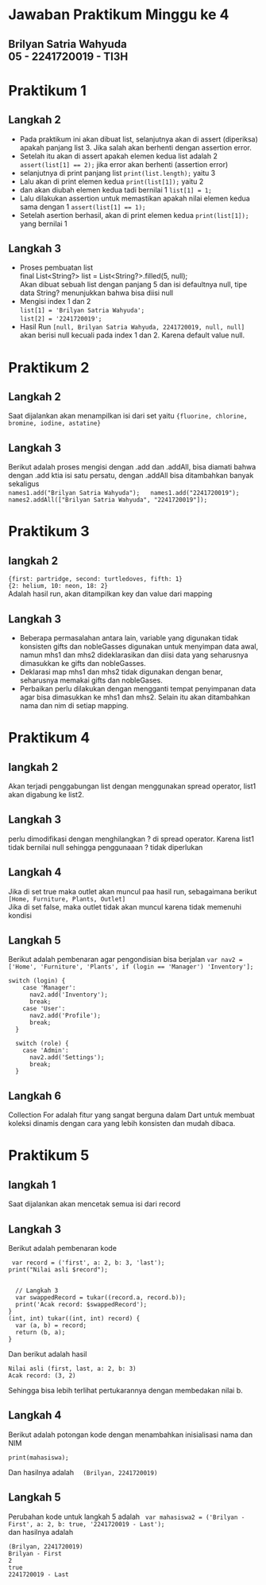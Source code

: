  # Jawaban Praktikum Minggu ke 4
## Brilyan Satria Wahyuda <br> 05 - 2241720019 - TI3H

# Praktikum 1
## Langkah 2
- Pada praktikum ini akan dibuat list, selanjutnya akan di assert (diperiksa) apakah panjang list 3. Jika salah akan berhenti dengan assertion error. <br>
- Setelah itu akan di assert apakah elemen kedua list adalah 2 ```assert(list[1] == 2);``` jika error akan berhenti (assertion error) <br>
- selanjutnya di print panjang list ```print(list.length);``` yaitu 3
- Lalu akan di print elemen kedua ```print(list[1]);``` yaitu 2
- dan akan diubah elemen kedua tadi bernilai 1 ```list[1] = 1;```
- Lalu dilakukan assertion untuk memastikan apakah nilai elemen kedua sama dengan 1 ```assert(list[1] == 1);```
- Setelah asertion berhasil, akan di print elemen kedua ```print(list[1]);``` yang bernilai 1

## Langkah 3
- Proses pembuatan list <br>
final List<String?> list = List<String?>.filled(5, null);
<br> Akan dibuat sebuah list dengan panjang 5 dan isi defaultnya null, tipe data String? menunjukkan bahwa bisa diisi null <br>
- Mengisi index 1 dan 2 <br>
```list[1] = 'Brilyan Satria Wahyuda';``` <br>
```list[2] = '2241720019';``` 
- Hasil Run
```[null, Brilyan Satria Wahyuda, 2241720019, null, null]``` <br> akan berisi null kecuali pada index 1 dan 2. Karena default value null.

# Praktikum 2
## Langkah 2
Saat dijalankan akan menampilkan isi dari set yaitu ```{fluorine, chlorine, bromine, iodine, astatine}``` 
## Langkah 3
Berikut adalah proses mengisi dengan .add dan .addAll, bisa diamati bahwa dengan .add ktia isi satu persatu, dengan .addAll bisa ditambahkan banyak sekaligus <br>
```names1.add("Brilyan Satria Wahyuda");   names1.add("2241720019");```
```  names2.addAll(["Brilyan Satria Wahyuda", "2241720019"]);```

# Praktikum 3
## langkah 2 
```{first: partridge, second: turtledoves, fifth: 1}```<br>
```{2: helium, 10: neon, 18: 2}``` <br>
Adalah hasil run, akan ditampilkan key dan value dari mapping
## Langkah 3
- Beberapa permasalahan antara lain, variable yang digunakan tidak konsisten gifts dan nobleGasses digunakan untuk menyimpan data awal, namun mhs1 dan mhs2 dideklarasikan dan diisi data yang seharusnya dimasukkan ke gifts dan nobleGasses. <br>
- Deklarasi map mhs1 dan mhs2 tidak digunakan dengan benar, seharusnya memakai gifts dan nobleGases.
- Perbaikan perlu dilakukan dengan mengganti tempat penyimpanan data agar bisa dimasukkan ke mhs1 dan mhs2. Selain itu akan ditambahkan nama dan nim di setiap mapping.

# Praktikum 4
## langkah 2 
Akan terjadi penggabungan list dengan menggunakan spread operator, list1 akan digabung ke list2.
## Langkah 3
perlu dimodifikasi dengan menghilangkan ? di spread operator. Karena list1 tidak bernilai null sehingga penggunaaan ? tidak diperlukan
## Langkah 4
Jika di set true maka outlet akan muncul paa hasil run, sebagaimana berikut
```[Home, Furniture, Plants, Outlet]``` 
<br> Jika di set false, maka outlet tidak akan muncul karena tidak memenuhi kondisi

## Langkah 5
Berikut adalah pembenaran agar pengondisian bisa berjalan 
```var nav2 = ['Home', 'Furniture', 'Plants', if (login == 'Manager') 'Inventory'];``` <br>

```atau jika terdapat lebih dari 1 pengkondisian 
switch (login) {
    case 'Manager':
      nav2.add('Inventory');
      break;
    case 'User':
      nav2.add('Profile');
      break;
  }

  switch (role) {
    case 'Admin':
      nav2.add('Settings');
      break;
  }
  ```
## Langkah 6
Collection For adalah fitur yang sangat berguna dalam Dart untuk membuat koleksi dinamis dengan cara yang lebih konsisten dan mudah dibaca.

# Praktikum 5
## langkah 1
<p>Saat dijalankan akan mencetak semua isi dari record </p>

## Langkah 3
Berikut adalah pembenaran kode 
<br> 
```void main() {
 var record = ('first', a: 2, b: 3, 'last');
print("Nilai asli $record");


  // Langkah 3
  var swappedRecord = tukar((record.a, record.b));
  print('Acak record: $swappedRecord');
}
(int, int) tukar((int, int) record) {
  var (a, b) = record;
  return (b, a);
}
```
Dan berikut adalah hasil 
```
Nilai asli (first, last, a: 2, b: 3)
Acak record: (3, 2)
```
Sehingga bisa lebih terlihat pertukarannya dengan membedakan nilai b.


## Langkah 4
Berikut adalah potongan kode dengan menambahkan inisialisasi nama dan NIM
``` (String, int) mahasiswa = ('Brilyan', 2241720019);
print(mahasiswa);
```
Dan hasilnya adalah
```  (Brilyan, 2241720019)```

## Langkah 5
Perubahan kode untuk langkah 5 adalah 
``` var mahasiswa2 = ('Brilyan - First', a: 2, b: true, '2241720019 - Last');```
<br>
dan hasilnya adalah 
```
(Brilyan, 2241720019)
Brilyan - First
2
true
2241720019 - Last
```